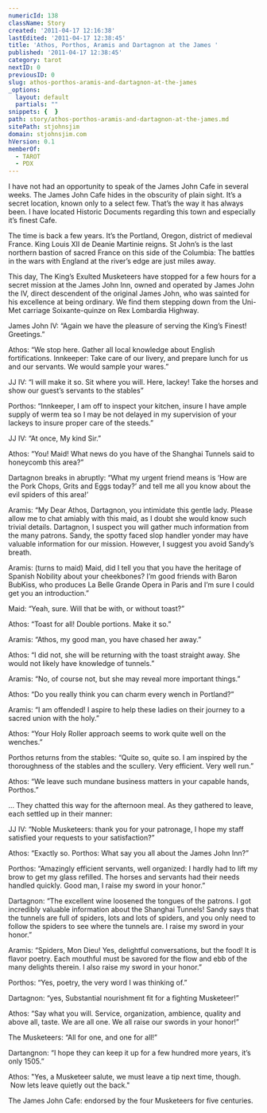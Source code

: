 ```yaml
---
numericId: 138
className: Story
created: '2011-04-17 12:16:38'
lastEdited: '2011-04-17 12:38:45'
title: 'Athos, Porthos, Aramis and Dartagnon at the James '
published: '2011-04-17 12:38:45'
category: tarot
nextID: 0
previousID: 0
slug: athos-porthos-aramis-and-dartagnon-at-the-james
_options:
  layout: default
  partials: ""
snippets: {  }
path: story/athos-porthos-aramis-and-dartagnon-at-the-james.md
sitePath: stjohnsjim
domain: stjohnsjim.com
hVersion: 0.1
memberOf:
  - TAROT
  - PDX
---
```

I have not had an opportunity to speak of the James John Cafe in several weeks. The James John Cafe hides in the obscurity of plain sight. It&rsquo;s a secret location, known only to a select few. That&rsquo;s the way it has always been. I have located Historic Documents regarding this town and especially it&rsquo;s finest Cafe.

The time is back a few years. It&rsquo;s the Portland, Oregon, district of medieval France. King Louis XII de Deanie Martinie reigns. St John&rsquo;s is the last northern bastion of sacred France on this side of the Columbia: The battles in the wars with England at the river&rsquo;s edge are just miles away.

This day, The King&rsquo;s Exulted Musketeers have stopped for a few hours for a secret mission at the James John Inn, owned and operated by James John the IV, direct descendent of the original James John, who was sainted for his excellence at being ordinary. We find them stepping down from the Uni-Met carriage Soixante-quinze on Rex Lombardia Highway.

James John IV: &ldquo;Again we have the pleasure of serving the King&rsquo;s Finest! Greetings.&rdquo;

Athos: &ldquo;We stop here. Gather all local knowledge about English fortifications. Innkeeper: Take care of our livery, and prepare lunch for us and our servants. We would sample your wares.&rdquo;

JJ IV: &ldquo;I will make it so. Sit where you will. Here, lackey! Take the horses and show our guest&rsquo;s servants to the stables&rdquo;

Porthos: &ldquo;Innkeeper, I am off to inspect your kitchen, insure I have ample supply of werm tea so I may be not delayed in my supervision of your lackeys to insure proper care of the steeds.&rdquo;

JJ IV: &ldquo;At once, My kind Sir.&rdquo;

Athos: &ldquo;You! Maid! What news do you have of the Shanghai Tunnels said to honeycomb this area?&rdquo;

Dartagnon breaks in abruptly: &ldquo;What my urgent friend means is &lsquo;How are the Pork Chops, Grits and Eggs today?&rsquo; and tell me all you know about the evil spiders of this area!&rsquo;

Aramis: &ldquo;My Dear Athos, Dartagnon, you intimidate this gentle lady. Please allow me to chat amiably with this maid, as I doubt she would know such trivial details. Dartagnon, I suspect you will gather much information from the many patrons. Sandy, the spotty faced slop handler yonder may have valuable information for our mission. However, I suggest you avoid Sandy&rsquo;s breath.

Aramis: (turns to maid) Maid, did I tell you that you have the heritage of Spanish Nobility about your cheekbones? I&rsquo;m good friends with Baron BubKiss, who produces La Belle Grande Opera in Paris and I&rsquo;m sure I could get you an introduction.&rdquo;

Maid: &ldquo;Yeah, sure. Will that be with, or without toast?&rdquo;

Athos: &ldquo;Toast for all! Double portions. Make it so.&rdquo;

Aramis: &ldquo;Athos, my good man, you have chased her away.&rdquo;

Athos: &ldquo;I did not, she will be returning with the toast straight away. She would not likely have knowledge of tunnels.&rdquo;

Aramis: &ldquo;No, of course not, but she may reveal more important things.&rdquo;

Athos: &ldquo;Do you really think you can charm every wench in Portland?&rdquo;

Aramis: &ldquo;I am offended! I aspire to help these ladies on their journey to a sacred union with the holy.&rdquo;

Athos: &ldquo;Your Holy Roller approach seems to work quite well on the wenches.&rdquo;

Porthos returns from the stables: &ldquo;Quite so, quite so. I am inspired by the thoroughness of the stables and the scullery. Very efficient. Very well run.&rdquo;

Athos: &ldquo;We leave such mundane business matters in your capable hands, Porthos.&rdquo;

&hellip; They chatted this way for the afternoon meal. As they gathered to leave, each settled up in their manner:

JJ IV: &ldquo;Noble Musketeers: thank you for your patronage, I hope my staff satisfied your requests to your satisfaction?&rdquo;

Athos: &ldquo;Exactly so. Porthos: What say you all about the James John Inn?&rdquo;

Porthos: &ldquo;Amazingly efficient servants, well organized: I hardly had to lift my brow to get my glass refilled. The horses and servants had their needs handled quickly. Good man, I raise my sword in your honor.&rdquo;

Dartagnon: &ldquo;The excellent wine loosened the tongues of the patrons. I got incredibly valuable information about the Shanghai Tunnels! Sandy says that the tunnels are full of spiders, lots and lots of spiders, and you only need to follow the spiders to see where the tunnels are. I raise my sword in your honor.&rdquo;

Aramis: &ldquo;Spiders, Mon Dieu! Yes, delightful conversations, but the food! It is flavor poetry. Each mouthful must be savored for the flow and ebb of the many delights therein. I also raise my sword in your honor.&rdquo;

Porthos: &ldquo;Yes, poetry, the very word I was thinking of.&rdquo;

Dartagnon: &ldquo;yes, Substantial nourishment fit for a fighting Musketeer!&rdquo;

Athos: &ldquo;Say what you will. Service, organization, ambience, quality and above all, taste. We are all one. We all raise our swords in your honor!&rdquo;

The Musketeers: &ldquo;All for one, and one for all!&rdquo;

Dartangnon: &ldquo;I hope they can keep it up for a few hundred more years, it&rsquo;s only 1505.&rdquo;

Athos: &quot;Yes, a Musketeer salute, we must leave a tip next time, though. &nbsp;Now lets leave quietly out the back.&quot;

The James John Cafe: endorsed by the four Musketeers for five centuries.
